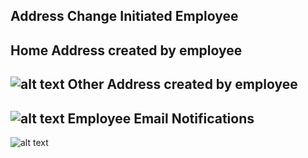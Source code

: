 Address Change Initiated Employee
-------

Home Address created by employee
----
![alt text](../../images/bpm/home_create_employee_adress.png "Address Update Process")
Other Address created by employee
----
![alt text](../../images/bpm/other_address_create_employee.png "Address Update Process")
Employee Email Notifications
----
![alt text](../../images/bpm/Employee_email.png "Address Update Process")
